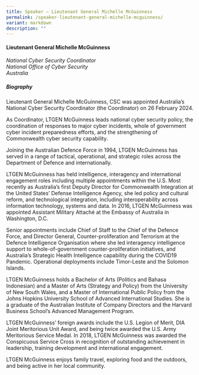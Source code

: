 ```yaml
---
title: Speaker – Lieutenant General Michelle McGuinness
permalink: /speaker-lieutenant-general-michelle-mcguinness/
variant: markdown
description: ""
---
```


#### **Lieutenant General Michelle McGuinness**

*National Cyber Security Coordinator<br>National Office of Cyber Security<br>Australia*

##### **Biography**
Lieutenant General Michelle McGuinness, CSC was appointed Australia’s National Cyber Security Coordinator (the Coordinator) on 26 February 2024.

As Coordinator, LTGEN McGuinness leads national cyber security policy, the coordination of responses to major cyber incidents, whole of government cyber incident preparedness efforts, and the strengthening of Commonwealth cyber security capability.

Joining the Australian Defence Force in 1994, LTGEN McGuinness has served in a range of tactical, operational, and strategic roles across the Department of Defence and internationally.

LTGEN McGuinness has held intelligence, interagency and international engagement roles including multiple appointments within the U.S. Most recently as Australia’s first Deputy Director for Commonwealth Integration at the United States’ Defense Intelligence Agency, she led policy and cultural reform, and technological integration, including interoperability across information technology, systems and data. In 2016, LTGEN McGuinness was appointed Assistant Military Attaché at the Embassy of Australia in Washington, D.C.

Senior appointments include Chief of Staff to the Chief of the Defence Force, and Director General, Counter-proliferation and Terrorism at the Defence Intelligence Organisation where she led interagency intelligence support to whole-of-government counter-proliferation initiatives, and
Australia’s Strategic Health Intelligence capability during the COVID19 Pandemic. Operational deployments include Timor-Leste and the Solomon Islands.

LTGEN McGuinness holds a Bachelor of Arts (Politics and Bahasa Indonesian) and a Master of Arts (Strategy and Policy) from the University of New South Wales, and a Master of International Public Policy from the Johns Hopkins University School of Advanced International Studies. She is a graduate of the Australian Institute of Company Directors and the Harvard Business School’s Advanced Management Program.

LTGEN McGuinness’ foreign awards include the U.S. Legion of Merit, DIA Joint Meritorious Unit Award, and being twice awarded the U.S. Army Meritorious Service Medal. In 2018, LTGEN McGuinness was awarded the Conspicuous Service Cross in recognition of outstanding achievement in leadership, training development and international engagement.

LTGEN McGuinness enjoys family travel, exploring food and the outdoors, and being active in her local community.